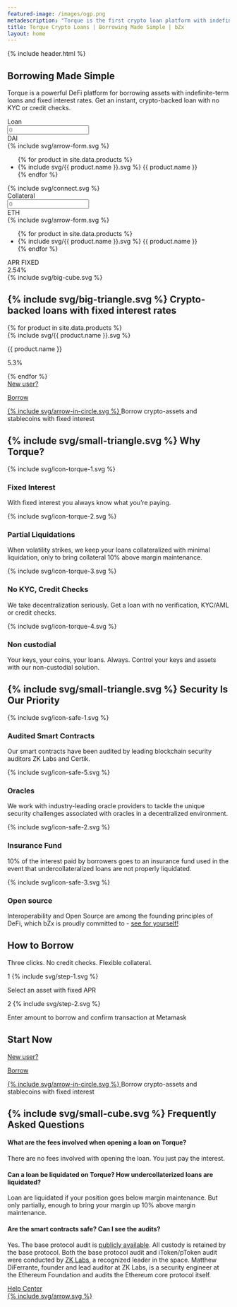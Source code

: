 ```yaml
---
featured-image: /images/ogp.png
metadescription: "Torque is the first crypto loan platform with indefinite-term loans and fixed interest rates. Get an instant crypto-backed loan with no credit checks"
title: Torque Crypto Loans | Borrowing Made Simple | bZx
layout: home
---
```

<section class="bg-primary bg-primary-image">
    {% include header.html %}
    <div class="container pt-90 pb-90">
        <div class="row fd-c">
            <div class="col col-8 col-xl-10 col-md-12">
                <h1 class="mb-40">Borrowing Made Simple</h1>
            </div>
            <div class="col col-7 col-xl-9 col-md-12">
                <p class="fs-16 fs-xs-12 lh-160 mb-50 c-secondary"><span class="fw-700">Torque</span> is a powerful DeFi platform for borrowing assets with indefinite-term loans and fixed interest rates. Get an instant, crypto-backed loan with no KYC or credit checks.</p>
            </div>
        </div>
        <div class="row">
            <div class="col col-10 col-xl-11 col-lg-12">
                <form class="form-loan">
                    <div class="item-form loan mb-sm-15">
                        <span>Loan</span>
                        <div class="input-with-select">
                            <input placeholder="0" type="number" step="any" class="input input-loan" />
                            <div class="select">
                                <div class="select-styled" data-asset="dai">
                                    DAI
                                </div>
                                <div class="select-arrow">
                                    {% include svg/arrow-form.svg %}
                                </div>
                                <ul class="select-options">
                                    {% for product in site.data.products %}
                                        <li class="li-options" data-asset="{{ product.name }}">
                                            {% include svg/{{ product.name }}.svg %}
                                            {{ product.name }}
                                        </li>
                                    {% endfor %}
                                </ul>
                            </div>
                        </div>
                    </div>
                    <div class="item-connect">
                        {% include svg/connect.svg %}
                    </div>
                    <div class="item-form collateral">
                        <span>Collateral</span>
                        <div class="input-with-select">
                            <input placeholder="0" step="any" class="input input-collateral" readonly/>
                            <div class="select">
                                <div class="select-styled" data-asset="eth" >
                                    ETH
                                </div>
                                <div class="select-arrow">
                                    {% include svg/arrow-form.svg %}
                                </div>
                                <ul class="select-options">
                                    {% for product in site.data.products %}
                                        <li class="li-options" data-asset="{{ product.name }}">
                                            {% include svg/{{ product.name }}.svg %}
                                            {{ product.name }}
                                        </li>
                                    {% endfor %}
                                </ul>
                            </div>
                        </div>
                    </div>
                    <div class="item-result apr-component"  data-asset="dai">
                        <span>APR <span class="c-gradient fw-900">FIXED</span></span>
                        <div class="wrap-loader">
                            <div class="loader">
                                <span></span>
                                <span></span>
                                <span></span>
                                <span></span>
                            </div>
                            <span class="value-result apr-value">2.54</span>%
                        </div>
                    </div>
                    <span class="cube">{% include svg/big-cube.svg %}</span>
                </form>
            </div>
        </div>
    </div>
    <div class="container pb-45 pb-xs-0">
        <div class="row fw-w">
            <div class="col">
                <div class="apr-title">
                    <h2 class="big-triangle triangle mb-md-30">
                    <span class="t-r-75 l-r-125 l-r-xs-5">{% include svg/big-triangle.svg %}</span>
                    Crypto-backed loans with fixed interest rates
                    </h2>
                </div>
            </div>
            <div class="col fg-1">
                <div class="apr-wrapper">
                    {% for product in site.data.products %}
                        <div class="flex mr-20 mb-40 mb-xs-30 apr-component" data-asset="{{ product.name }}">
                            <div class="icon-50 mr-15 mr-xl-10 mr-xs-9">
                                {% include svg/{{ product.name }}.svg %}
                            </div>
                            <div class="wrap-apr-value">
                                <p class="lh-100 fw-700 c-gray">{{ product.name }}</p>
                                <p class="fs-24 fs-xl-21 lh-125 apr-value-after"><span class="fw-800 apr-value">5.3</span>%</p>
                            </div>
                        </div>
                    {% endfor %}
                </div>
            </div>
        </div>
    </div>
    <div class="pt-60 pb-60 pt-lg-0">
        <div class="container">
            <div class="row fw-w fd-r fd-md-c">
                <div class="col">
                    <div class="flex fd-c mx-md-a mb-md-15">
                        <a href="https://app.torque.loans/" class="button button-blue button-xl">
                            <div class="flex fd-c">
                                <span>New user?</span>
                                <p>Borrow</p>
                            </div>
                            {% include svg/arrow-in-circle.svg %}
                        </a>
                        <span class="info-after-button">Borrow crypto-assets and stablecoins with fixed interest</span>
                    </div>
                </div>
            <!--    <div class="col fg-1 fg-lg-initial jc-sb jc-lg-fs fd-md-c">
                    <div class="flex fd-c  mr-lg-30 mx-md-a mb-md-15">
                        <a href="#" class="button button-purple button-md">
                            <div class="flex fd-c">
                                <span>Already have a loan?</span>
                                <p>Refinance</p>
                            </div>
                            {% include svg/arrow-in-circle.svg %}
                        </a>
                        <span class="info-after-button">Stabilize your loan(s) by refinancing from variable to fixed rates</span>
                    </div>
                    <div class="flex fd-c mb-md-15 mx-md-a">
                        <a href="#" class="button button-green button-md">
                            <div class="flex fd-c">
                                <span>Existing user?</span>
                                <p>Select Wallet</p>
                            </div>
                            {% include svg/arrow-in-circle.svg %}
                        </a>
                        <span class="info-after-button">Add or subtract collateral and repay at any time</span>
                    </div>
                </div> -->
            </div>
        </div>
    </div>
    <div class="pt-30 pb-45 pt-xs-0">
        <div class="container">
            <div class="row">
                <div class="col col-12">
                    <h2 class="small-triangle triangle mb-75 mb-xs-45">
                    <span class="l-r-125">{% include svg/small-triangle.svg %}</span>
                    Why Torque? </h2>
                </div>
            </div>
        </div>
        <div class="container container-lg">
            <div class="row">
                <div class="col flex fw-w">
                    <div class="item-reason">
                        <div class="icon-reason">
                            {% include svg/icon-torque-1.svg %}
                        </div>
                        <div class="content-reason">
                            <h3 class="mb-10">Fixed Interest</h3>
                            <p>With fixed interest you always know what you’re paying.</p>
                        </div>
                    </div>
                    <div class="item-reason">
                        <div class="icon-reason">
                            {% include svg/icon-torque-2.svg %}
                        </div>
                        <div class="content-reason">
                          <h3 class="mb-10">Partial Liquidations</h3>
                            <p>When volatility strikes, we keep your loans collateralized with minimal liquidation, only to bring collateral 10% above margin maintenance.</p>
                        </div>
                    </div>
                    <div class="item-reason">
                        <div class="icon-reason">
                            {% include svg/icon-torque-3.svg %}
                        </div>
                        <div class="content-reason">
                            <h3 class="mb-10">No KYC, Credit Checks</h3>
                            <p>We take decentralization seriously. Get a loan with no verification, KYC/AML or credit checks.</p>
                        </div>
                    </div>
                    <div class="item-reason">
                        <div class="icon-reason">
                            {% include svg/icon-torque-4.svg %}
                        </div>
                        <div class="content-reason">
                          <h3 class="mb-10">Non custodial</h3>
                            <p>Your keys, your coins, your loans. Always. Control your keys and assets with our non-custodial solution.</p>
                        </div>
                    </div>
                </div>
            </div>
        </div>
    </div>
</section>

<section class="bg-secondary pt-90 pb-90 py-xs-45 ta-c">
    <div class="container">
        <div class="row">
            <div class="col col-12 jc-c">
                <h2 class="small-triangle triangle mb-65 mb-xs-45">
                <span class="t-r-55 t-r-xs-75 r-r-75 center-xs">{% include svg/small-triangle.svg %}</span>
                Security Is Our Priority</h2>
            </div>
        </div>
        <div class="row jc-sb fw-md-w ai-xl-fe">
            <div class="col col-3 col-md-6 col-sm-12 item-safe fd-c">
                <div class="icon-safe mb-50 mb-xs-15">
                    {% include svg/icon-safe-1.svg %}
                </div>
                <h3 class="mb-20">Audited Smart Contracts</h3>
                <p>Our smart contracts have been audited by leading blockchain security auditors ZK Labs and Certik.</p>
            </div>
            <div class="col col-3 col-md-6 col-sm-12 item-safe fd-c">
                <div class="icon-safe mb-50 mb-xs-15">
                    {% include svg/icon-safe-5.svg %}
                </div>
                <h3 class="mb-20">Oracles</h3>
                <p>We work with industry-leading oracle providers to tackle the unique security challenges associated with oracles in a decentralized environment.</p>
            </div>
            <div class="col col-3 col-md-6 col-sm-12 item-safe fd-c">
                <div class="icon-safe mb-50 mb-xs-15">
                    {% include svg/icon-safe-2.svg %}
                </div>
                <h3 class="mb-20">Insurance Fund</h3>
                <p>10% of the interest paid by borrowers goes to an insurance fund used in the event that undercollateralized loans are not properly liquidated.</p>
            </div>
            <div class="col col-3 col-md-6 col-sm-12 item-safe fd-c">
                <div class="icon-safe mb-50 mb-xs-15">
                    {% include svg/icon-safe-3.svg %}
                </div>
                <h3 class="mb-20">Open source</h3>
                <p>Interoperability and Open Source are among the founding principles of DeFi, which bZx is proudly committed to - <a href="https://github.com/bZxNetwork">see for yourself!</a>
              </p>
            </div>
        </div>
    </div>
</section>
<!--
<section class="bg-secondary section-stats">
    <div class="container">
        <div class="row">
            <div class="col col-12">
                <div class="wrapper-stats">
                    <h2>Our stats</h2>
                    <div class="item-stats">
                        <div>$<span class="fw-900">5,056,560</span></div>
                        <span>Loans Originated</span>
                    </div>
                    <div class="item-stats">
                        <div>$<span class="fw-900">659,056,560</span></div>
                        <span>Loans Refinanced</span>
                    </div>
                </div>
            </div>
        </div>
    </div>
</section>
-->
<section class="bg-secondary pt-120 pb-75 ta-c pt-xs-90">
    <div class="container">
        <div class="row">
            <div class="col col-12 fd-c jc-c">
                <h2 class="mb-25">How to Borrow</h2>
                <p class="fs-20 fs-xs-16 lh-150 fw-600 c-secondary-blue mb-75">Three clicks. No credit checks. Flexible collateral.</p>
            </div>
        </div>
        <div class="row">
            <div class="col col-12 mx-a jc-sa fd-md-c">
                <div class="flex fd-c wrapper-svg-blur mb-md-60">
                    <div class="svg-blur mb-45">
                        <span class="lend-count">1</span>
                        {% include svg/step-1.svg %}
                    </div>
                    <p class="c-dark-gray mt-25">Select an asset with fixed APR</p>
                </div>
                <div class="flex fd-c wrapper-svg-blur">
                    <div class="svg-blur mb-45">
                        <span class="lend-count">2</span>
                        {% include svg/step-2.svg %}
                    </div>
                    <p class="c-dark-gray mt-25">Enter amount to borrow and confirm transaction at Metamask</p>
                </div>
            </div>
        </div>
    </div>
</section>

<section class="bg-secondary pt-75 pb-105 pt-xs-30">
    <div class="container container-md">
        <div class="row">
            <div class="col col-12 jc-c">
                <h2 class="mb-30">Start Now</h2>
            </div>
        </div>
        <div class="row">
            <div class="col jc-sb w-100 fd-xs-c jc-xs-c al-xs-c">
                <div class="flex fd-c mb-xs-15">
                    <a href="https://app.torque.loans/" class="button button-blue button-lg">
                        <div class="flex fd-c">
                            <span>New user?</span>
                            <p>Borrow</p>
                        </div>
                        {% include svg/arrow-in-circle.svg %}
                    </a>
                    <span class="info-after-button">Borrow crypto-assets and stablecoins with fixed interest</span>
                </div>
                <!--<div class="flex fd-c">
                    <a href="#" class="button button-purple button-lg">
                        <div class="flex fd-c">
                            <span>Already have a loan?</span>
                            <p>Refinance</p>
                        </div>
                        {% include svg/arrow-in-circle.svg %}
                    </a>
                    <span class="info-after-button">Stabilize your loan(s) by refinancing from variable to fixed rates</span>
                </div> -->
            </div>
        </div>
    </div>
</section>

<section class="bg-secondary pt-105 pb-30 pt-xs-0 pb-xs-60 ta-c">
    <div class="container container-sm">
        <div class="row">
            <div class="col col-12 jc-c">
                <h2 class="cube mb-50 mb-xs-45">
                <span class="t-r-75 t-r-xs-50 center">{% include svg/small-cube.svg %}</span>
                Frequently Asked Questions
                </h2>
            </div>
        </div>
        <div class="row jc-c">
            <div class="col col-12">
                <div id="accordion">
                    <div class="accordion-item active">
                        <h4 class="accordion-toggle">
                          What are the fees involved when opening a loan on Torque?
                            <span class="accordion-position"></span>
                        </h4>
                        <div class="accordion-content" aria-hidden="false">
                            <p>There are no fees involved with opening the loan. You just pay the interest.</p>
                        </div>
                    </div>
                    <div class="accordion-item">
                        <h4 class="accordion-toggle">
                          Can a loan be liquidated on Torque? How undercollaterized loans are liquidated?
                            <span class="accordion-position"></span>
                        </h4>
                        <div class="accordion-content" aria-hidden="true">
                            <p>Loan are liquidated if your position goes below margin maintenance. But only partially, enough to bring your margin up 10% above margin maintenance.</p>
                        </div>
                    </div>
                    <div class="accordion-item">
                        <h4 class="accordion-toggle">
                            Are the smart contracts safe? Can I see the audits?
                            <span class="accordion-position"></span>
                        </h4>
                        <div class="accordion-content" aria-hidden="true">
                            <p>Yes. The base protocol audit is <a href="https://github.com/mattdf/audits/blob/master/bZx/bzx-audit.pdf">publicly available</a>. All custody is retained by the base protocol. Both the base protocol audit and iToken/pToken audit were conducted by <a href="https://github.com/mattdf/audits/blob/master/bZx/bzx-audit.pdf">ZK Labs</a>, a recognized leader in the space. Matthew DiFerrante, founder and lead auditor at ZK Labs, is a security engineer at the Ethereum Foundation and audits the Ethereum core protocol itself.</p>
                        </div>
                    </div>
                </div>
            </div>
        </div>
        <div class="row mt-60">
            <div class="col col-12 jc-c">
                <a href="https://help.bzx.network/en/" class="button button-sm button-white mx-auto">
                    Help Center
                    <div class="icon-arrow">
                        {% include svg/arrow.svg %}
                    </div>
                </a>
            </div>
        </div>
    </div>
</section>

